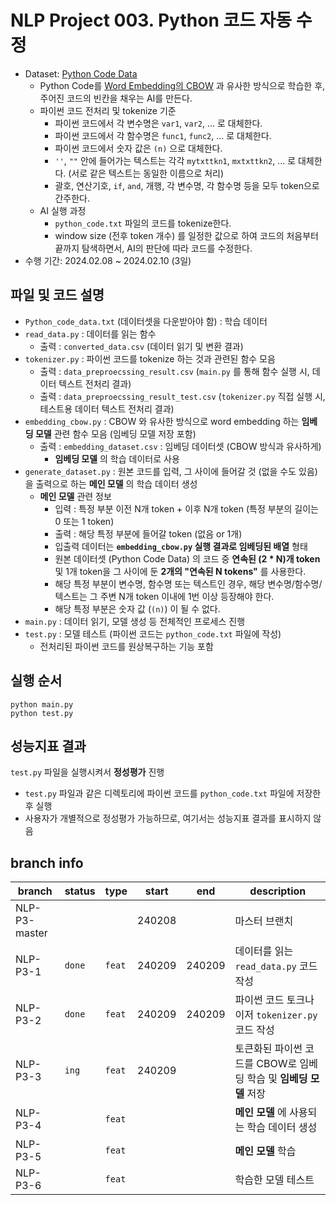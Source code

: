 # NLP Project 003. Python 코드 자동 수정
* Dataset: [Python Code Data](https://www.kaggle.com/datasets/veeralakrishna/python-code-data)
  * Python Code를 [Word Embedding의 CBOW](https://github.com/WannaBeSuperteur/AI-study/blob/main/Natural%20Language%20Processing/Basics_Word2Vec%20(CBOW%2C%20Skip-gram).md) 과 유사한 방식으로 학습한 후, 주어진 코드의 빈칸을 채우는 AI를 만든다.
  * 파이썬 코드 전처리 및 tokenize 기준
    * 파이썬 코드에서 각 변수명은 ```var1```, ```var2```, ... 로 대체한다.
    * 파이썬 코드에서 각 함수명은 ```func1```, ```func2```, ... 로 대체한다.
    * 파이썬 코드에서 숫자 값은 ```(n)``` 으로 대체한다.
    * ```''```, ```""``` 안에 들어가는 텍스트는 각각 ```mytxttkn1```, ```mxtxttkn2```, ... 로 대체한다. (서로 같은 텍스트는 동일한 이름으로 처리)
    * 괄호, 연산기호, ```if```, ```and```, 개행, 각 변수명, 각 함수명 등을 모두 token으로 간주한다.
  * AI 실행 과정
    * ```python_code.txt``` 파일의 코드를 tokenize한다.
    * window size (전후 token 개수) 를 일정한 값으로 하여 코드의 처음부터 끝까지 탐색하면서, AI의 판단에 따라 코드를 수정한다.
* 수행 기간: 2024.02.08 ~ 2024.02.10 (3일)

## 파일 및 코드 설명
* ```Python_code_data.txt``` (데이터셋을 다운받아야 함) : 학습 데이터
* ```read_data.py``` : 데이터를 읽는 함수
  * 출력 : ```converted_data.csv``` (데이터 읽기 및 변환 결과)
* ```tokenizer.py``` : 파이썬 코드를 tokenize 하는 것과 관련된 함수 모음
  * 출력 : ```data_preproecssing_result.csv``` (```main.py``` 를 통해 함수 실행 시, 데이터 텍스트 전처리 결과)
  * 출력 : ```data_preproecssing_result_test.csv``` (```tokenizer.py``` 직접 실행 시, 테스트용 데이터 텍스트 전처리 결과)
* ```embedding_cbow.py``` : CBOW 와 유사한 방식으로 word embedding 하는 **임베딩 모델** 관련 함수 모음 (임베딩 모델 저장 포함)
  * 출력 : ```embedding_dataset.csv``` : 임베딩 데이터셋 (CBOW 방식과 유사하게)
    * **임베딩 모델** 의 학습 데이터로 사용
* ```generate_dataset.py``` : 원본 코드를 입력, 그 사이에 들어갈 것 (없을 수도 있음) 을 출력으로 하는 **메인 모델** 의 학습 데이터 생성
  * **메인 모델** 관련 정보
    * 입력 : 특정 부분 이전 N개 token + 이후 N개 token (특정 부분의 길이는 0 또는 1 token)
    * 출력 : 해당 특정 부분에 들어갈 token (없음 or 1개)
    * 입출력 데이터는 **```embedding_cbow.py``` 실행 결과로 임베딩된 배열** 형태
    * 원본 데이터셋 (Python Code Data) 의 코드 중 **연속된 (2 * N)개 token** 및 1개 token을 그 사이에 둔 **2개의 "연속된 N tokens"** 를 사용한다.
    * 해당 특정 부분이 변수명, 함수명 또는 텍스트인 경우, 해당 변수명/함수명/텍스트는 그 주변 N개 token 이내에 1번 이상 등장해야 한다.
    * 해당 특정 부분은 숫자 값 (```(n)```) 이 될 수 없다.
* ```main.py``` : 데이터 읽기, 모델 생성 등 전체적인 프로세스 진행
* ```test.py``` : 모델 테스트 (파이썬 코드는 ```python_code.txt``` 파일에 작성)
  * 전처리된 파이썬 코드를 원상복구하는 기능 포함

## 실행 순서
```
python main.py
python test.py
```

## 성능지표 결과
```test.py``` 파일을 실행시켜서 **정성평가** 진행
* ```test.py``` 파일과 같은 디렉토리에 파이썬 코드를 ```python_code.txt``` 파일에 저장한 후 실행
* 사용자가 개별적으로 정성평가 가능하므로, 여기서는 성능지표 결과를 표시하지 않음

## branch info
|branch|status|type|start|end|description|
|---|---|---|---|---|---|
|NLP-P3-master|||240208||마스터 브랜치|
|NLP-P3-1|```done```|```feat```|240209|240209|데이터를 읽는 ```read_data.py``` 코드 작성|
|NLP-P3-2|```done```|```feat```|240209|240209|파이썬 코드 토크나이저 ```tokenizer.py``` 코드 작성|
|NLP-P3-3|```ing```|```feat```|240209||토큰화된 파이썬 코드를 CBOW로 임베딩 학습 및 **임베딩 모델** 저장|
|NLP-P3-4||```feat```|||**메인 모델** 에 사용되는 학습 데이터 생성|
|NLP-P3-5||```feat```|||**메인 모델** 학습|
|NLP-P3-6||```feat```|||학습한 모델 테스트|